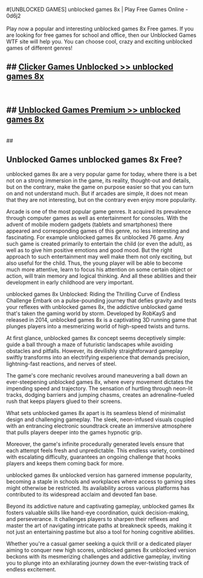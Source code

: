 #[UNBLOCKED GAMES] unblocked games 8x | Play Free Games Online - 0d6j2 <br>
<br>
Play now a popular and interesting unblocked games 8x Free games. If you are looking for free games for school and office, then our Unblocked Games WTF site will help you. You can choose cool, crazy and exciting unblocked games of different genres!


## ##  [Clicker Games Unblocked >> unblocked games 8x](http://freeplayer.one?title=unblocked_games_8x&ref=22)
  <br>

##  ## [Unblocked Games Premium >> unblocked games 8x](http://freeplayer.one?title=unblocked_games_8x&ref=22)
  <br>
  ##



## Unblocked Games unblocked games 8x Free?

unblocked games 8x are a very popular game for today, where there is a bet not on a strong immersion in the game, its reality, thought-out and details, but on the contrary, make the game on purpose easier so that you can turn on and not understand much. But if arcades are simple, it does not mean that they are not interesting, but on the contrary even enjoy more popularity.

Arcade is one of the most popular game genres. It acquired its prevalence through computer games as well as entertainment for consoles. With the advent of mobile modern gadgets (tablets and smartphones) there appeared and corresponding games of this genre, no less interesting and fascinating. For example unblocked games 8x unblocked 76 game. Any such game is created primarily to entertain the child (or even the adult), as well as to give him positive emotions and good mood. But the right approach to such entertainment may well make them not only exciting, but also useful for the child. Thus, the young player will be able to become much more attentive, learn to focus his attention on some certain object or action, will train memory and logical thinking. And all these abilities and their development in early childhood are very important.

unblocked games 8x Unblocked: Riding the Thrilling Curve of Endless Challenge
Embark on a pulse-pounding journey that defies gravity and tests your reflexes with unblocked games 8x, the addictive unblocked game that's taken the gaming world by storm. Developed by RobKayS and released in 2014, unblocked games 8x is a captivating 3D running game that plunges players into a mesmerizing world of high-speed twists and turns.

At first glance, unblocked games 8x concept seems deceptively simple: guide a ball through a maze of futuristic landscapes while avoiding obstacles and pitfalls. However, its devilishly straightforward gameplay swiftly transforms into an electrifying experience that demands precision, lightning-fast reactions, and nerves of steel.

The game's core mechanic revolves around maneuvering a ball down an ever-steepening unblocked games 8x, where every movement dictates the impending speed and trajectory. The sensation of hurtling through neon-lit tracks, dodging barriers and jumping chasms, creates an adrenaline-fueled rush that keeps players glued to their screens.

What sets unblocked games 8x apart is its seamless blend of minimalist design and challenging gameplay. The sleek, neon-infused visuals coupled with an entrancing electronic soundtrack create an immersive atmosphere that pulls players deeper into the games hypnotic grip.

Moreover, the game's infinite procedurally generated levels ensure that each attempt feels fresh and unpredictable. This endless variety, combined with escalating difficulty, guarantees an ongoing challenge that hooks players and keeps them coming back for more.

unblocked games 8x unblocked version has garnered immense popularity, becoming a staple in schools and workplaces where access to gaming sites might otherwise be restricted. Its availability across various platforms has contributed to its widespread acclaim and devoted fan base.

Beyond its addictive nature and captivating gameplay, unblocked games 8x fosters valuable skills like hand-eye coordination, quick decision-making, and perseverance. It challenges players to sharpen their reflexes and master the art of navigating intricate paths at breakneck speeds, making it not just an entertaining pastime but also a tool for honing cognitive abilities.

Whether you're a casual gamer seeking a quick thrill or a dedicated player aiming to conquer new high scores, unblocked games 8x unblocked version beckons with its mesmerizing challenges and addictive gameplay, inviting you to plunge into an exhilarating journey down the ever-twisting track of endless excitement.